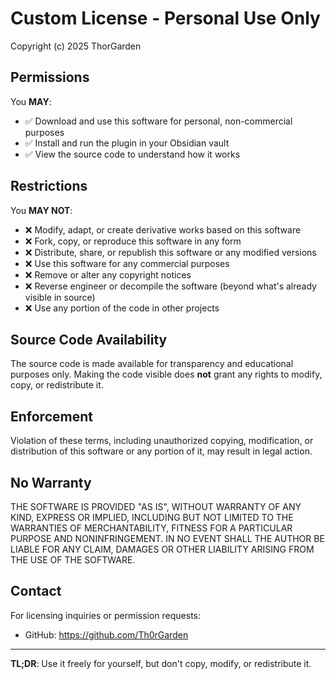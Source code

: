 # Custom License - Personal Use Only

Copyright (c) 2025 ThorGarden

## Permissions

You **MAY**:
- ✅ Download and use this software for personal, non-commercial purposes
- ✅ Install and run the plugin in your Obsidian vault
- ✅ View the source code to understand how it works

## Restrictions

You **MAY NOT**:
- ❌ Modify, adapt, or create derivative works based on this software
- ❌ Fork, copy, or reproduce this software in any form
- ❌ Distribute, share, or republish this software or any modified versions
- ❌ Use this software for any commercial purposes
- ❌ Remove or alter any copyright notices
- ❌ Reverse engineer or decompile the software (beyond what's already visible in source)
- ❌ Use any portion of the code in other projects

## Source Code Availability

The source code is made available for transparency and educational purposes only. Making the code visible does **not** grant any rights to modify, copy, or redistribute it.

## Enforcement

Violation of these terms, including unauthorized copying, modification, or distribution of this software or any portion of it, may result in legal action.

## No Warranty

THE SOFTWARE IS PROVIDED "AS IS", WITHOUT WARRANTY OF ANY KIND, EXPRESS OR IMPLIED, INCLUDING BUT NOT LIMITED TO THE WARRANTIES OF MERCHANTABILITY, FITNESS FOR A PARTICULAR PURPOSE AND NONINFRINGEMENT. IN NO EVENT SHALL THE AUTHOR BE LIABLE FOR ANY CLAIM, DAMAGES OR OTHER LIABILITY ARISING FROM THE USE OF THE SOFTWARE.

## Contact

For licensing inquiries or permission requests:
- GitHub: https://github.com/Th0rGarden

---

**TL;DR**: Use it freely for yourself, but don't copy, modify, or redistribute it.
